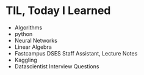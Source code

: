 # TIL, Today I Learned
- Algorithms
- python
- Neural Networks
- Linear Algebra
- Fastcampus DSES Staff Assistant, Lecture Notes
- Kaggling
- Datascientist Interview Questions
